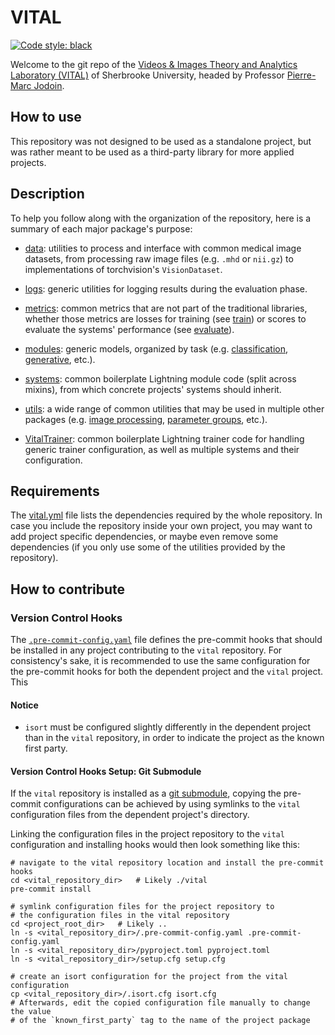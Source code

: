 # VITAL

[![Code style: black](https://img.shields.io/badge/code%20style-black-000000.svg)](https://github.com/psf/black)

Welcome to the git repo of the
[Videos & Images Theory and Analytics Laboratory (VITAL)](http://vital.dinf.usherbrooke.ca/ "VITAL home page") of
Sherbrooke University, headed by Professor [Pierre-Marc Jodoin](http://info.usherbrooke.ca/pmjodoin/).

## How to use
This repository was not designed to be used as a standalone project, but was rather meant to be used as a third-party
library for more applied projects.

## Description
To help you follow along with the organization of the repository, here is a summary of each major package's purpose:

- [data](vital/data): utilities to process and interface with common medical image datasets, from processing raw image
files (e.g. `.mhd` or `nii.gz`) to implementations of torchvision's `VisionDataset`.

- [logs](vital/logs): generic utilities for logging results during the evaluation phase.

- [metrics](vital/metrics): common metrics that are not part of the traditional libraries, whether those metrics are
losses for training (see [train](vital/metrics/train)) or scores to evaluate the systems' performance (see
[evaluate](vital/metrics/evaluate)).

- [modules](vital/modules): generic models, organized by task (e.g. [classification](vital/modules/segmentation),
[generative](vital/modules/generative), etc.).

- [systems](vital/systems): common boilerplate Lightning module code (split across mixins), from which concrete
projects' systems should inherit.

- [utils](vital/utils): a wide range of common utilities that may be used in multiple other packages (e.g.
[image processing](vital/utils/image), [parameter groups](vital/utils/parameters.py), etc.).

- [VitalTrainer](vital/vital_trainer.py): common boilerplate Lightning trainer code for handling generic trainer
configuration, as well as multiple systems and their configuration.

## Requirements
The [vital.yml](requirements/vital.yml) file lists the dependencies required by the whole repository. In case you
include the repository inside your own project, you may want to add project specific dependencies, or maybe even remove
some dependencies (if you only use some of the utilities provided by the repository).


## How to contribute

### Version Control Hooks
The [`.pre-commit-config.yaml`](.pre-commit-config.yaml) file defines the pre-commit hooks that should be installed in
any project contributing to the `vital` repository. For consistency's sake, it is recommended to use the same
configuration for the pre-commit hooks for both the dependent project and the `vital` project. This

#### Notice
- `isort` must be configured slightly differently in the dependent project than in the `vital` repository, in order to
indicate the project as the known first party.

#### Version Control Hooks Setup: Git Submodule
If the `vital` repository is installed as a [git submodule](https://git-scm.com/book/en/v2/Git-Tools-Submodules),
copying the pre-commit configurations can be achieved by using symlinks to the `vital` configuration files from the
dependent project's directory.

Linking the configuration files in the project repository to the `vital` configuration and installing hooks would then
look something like this:
```
# navigate to the vital repository location and install the pre-commit hooks
cd <vital_repository_dir>   # Likely ./vital
pre-commit install

# symlink configuration files for the project repository to
# the configuration files in the vital repository
cd <project_root_dir>   # Likely ..
ln -s <vital_repository_dir>/.pre-commit-config.yaml .pre-commit-config.yaml
ln -s <vital_repository_dir>/pyproject.toml pyproject.toml
ln -s <vital_repository_dir>/setup.cfg setup.cfg

# create an isort configuration for the project from the vital configuration
cp <vital_repository_dir>/.isort.cfg isort.cfg
# Afterwards, edit the copied configuration file manually to change the value
# of the `known_first_party` tag to the name of the project package
```
